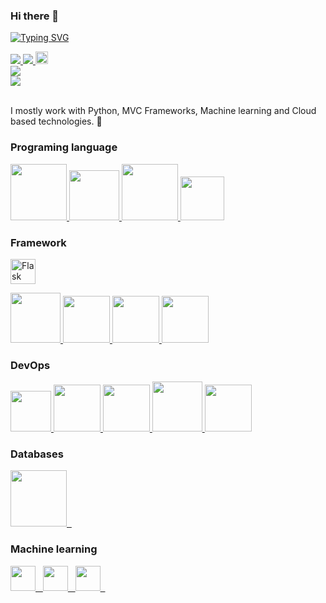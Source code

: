### Hi there 👋

<a href="https://git.io/typing-svg"><img src="https://readme-typing-svg.demolab.com?font=Fira+Code&pause=1000&color=23799F&multiline=true&random=false&width=478&height=120&lines=Monika+Monika+;MSc+student;Python+Developer%7C+AI+%7C+machine+learning;Cryptography+%7C+Quantum+computing" alt="Typing SVG" /></a>
</a>
<br/>
  
<a href="https://www.linkedin.com/in/monika-monika-92197227/">
    <img src="https://img.shields.io/badge/-Linkedin-blue?style=flat-square&logo=linkedin">
</a>
<a href="monika_sahay@yahoo.com">
    <img src="https://img.shields.io/badge/-Email-red?style=flat-square&logo=gmail&logoColor=white">
</a>
<!-- <a href='https://scholar.google.com/citations?user=Nh4ezqcAAAAJ&hl=en' target="_blank">
    <img alt='GoogleScholar' src='https://img.shields.io/badge/Scholar-100000?style=flat&logo=GoogleScholar&logoColor=white&&color=0181FF'>
</a> -->
<a href="https://pypi.org/user/monika_sahay/">
    <img src="https://img.shields.io/badge/monika-100000?style=for-the-badge&logo=Monika&logoColor=white&labelColor=2863CA&color=11449D", height=20>
</a>
<br/>

<a href="https://github.com/monika-sahay">
    <img src="https://github-readme-stats.vercel.app/api?username=monika-sahay&theme=vue-dark&show_icons=true&hide_border=true&count_private=true">

  <br/>
    <img src="https://github-readme-stats.vercel.app/api/top-langs/?username=monika-sahay&theme=vue-dark&show_icons=true&hide_border=true&layout=compact">
  <br/>
   <!--<img src="https://github-readme-streak-stats.herokuapp.com/?user=monika-sahay&theme=vue-dark&hide_border=true">--!>
</a>

<br/>

I mostly work with Python, MVC Frameworks, Machine learning and Cloud based technologies. 🚀

### Programing language

<p float="left">
  <a href="https://python.org/" target="_blank" >
    <img src="https://media1.giphy.com/media/KAq5w47R9rmTuvWOWa/giphy.gif"  height="90" />
  </a>
    <a href="https://www.rust-lang.org/" target="_blank" >
    <img src="https://preview.redd.it/h54z9y3x9n091.gif?width=600&auto=webp&s=e867f62eb259edc3dad4e7b1ab4b0d1c05634711"  height="80" /> 
  </a>
    <a href="https://golang.org/" target="_blank" >
    <img src="https://raw.githubusercontent.com/itsksaurabh/itsksaurabh/master/assets/golang.gif"  height="90" />

  </a>
    <a href="https://www.w3.org/wiki/The_web_standards_model_-_HTML_CSS_and_JavaScript" target="_blank" >
    <img src="https://raw.githubusercontent.com/itsksaurabh/itsksaurabh/master/assets/html-css-js.png" height="70" />
  </a>


  ### Framework 
  <a href='https://flask.palletsprojects.com/en/3.0.x/'><img alt='Flask' src='https://img.shields.io/badge/Flask-100000?style=for-the-badge&logo=Flask&logoColor=white&labelColor=black&color=black' height="40"/></a>

  <a href="https://www.djangoproject.com/" target="_blank" >
    <img src="https://www.edgica.com/wp-content/files/django-logo-big.jpg"  height="80" /> 
  </a>
  

  <a href="https://grpc.io/" target="_blank" >
    <img src="https://raw.githubusercontent.com/itsksaurabh/itsksaurabh/master/assets/grpc.gif"  height="75" />
  </a>
    <a href="https://grpc.io/" target="_blank" >
    <img src=" https://lottie.host/90172890-9beb-4337-9945-b349501104ac/x00ufIGAlv.json"  height="75" />
  </a>
      <a href="https://grpc.io/" target="_blank" >
    <img src="https://miro.medium.com/v2/resize:fit:720/format:webp/1*KN7zbaWkbm5E71zZWfTf7A.gif"  height="75" />
  </a>

 </p>

 
### DevOps
  
 <p float="left">
   <a href="https://docs.gitlab.com/ee/ci/" target="_blank" >
    <img src="https://raw.githubusercontent.com/itsksaurabh/itsksaurabh/master/assets/cicd.gif"  height="65" />
  </a>
  <a href="https://m.do.co/c/3bc2250b7076" target="_blank" >
    <img src="https://raw.githubusercontent.com/itsksaurabh/itsksaurabh/master/assets/do.gif"  height="75" />
  </a> 
  <a href="https://aws.amazon.com/" target="_blank" >
    <img src="https://raw.githubusercontent.com/itsksaurabh/itsksaurabh/master/assets/aws.gif"  height="75" />
  </a>
    <a href="https://www.docker.com/" target="_blank" >
    <img src="https://raw.githubusercontent.com/itsksaurabh/itsksaurabh/master/assets/docker.gif"  height="80" /> 
  </a>
    <a href="https://kubernetes.io/" target="_blank" >
    <img src="https://raw.githubusercontent.com/itsksaurabh/itsksaurabh/master/assets/k8s.gif"  height="75" />
  </a>
 </p>
  
### Databases
  
  <!-- <a href="https://prometheus.io/" target="_blank" >
    <img src="https://raw.githubusercontent.com/itsksaurabh/itsksaurabh/master/assets/prometheus.gif" height="65" />
  </a> -->
  <!-- <a href="https://www.influxdata.com/" target="_blank" >
    <img src="https://raw.githubusercontent.com/itsksaurabh/itsksaurabh/master/assets/influxdata.gif" height="60" />
  </a> -->
  <a href="https://www.postgresql.org/" target="_blank" >
    <img src="https://raw.githubusercontent.com/itsksaurabh/itsksaurabh/master/assets/postgresql.gif" height="90" />&nbsp;&nbsp;
  </a>
  <!-- </a> -->
    <!-- <a href="https://www.mongodb.com/" target="_blank" >
    <img src="https://www.logolynx.com/images/logolynx/cf/cf72126a3551b816d617a06ffb01388b.png" height="60" />
  </a> -->

  ### Machine learning

  <a href="https://scikit-learn.org/stable/" target="_blank" >
    <img src="  https://img.shields.io/badge/scikit--learn-%23F7931E.svg?style=for-the-badge&logo=scikit-learn&logoColor=white" height="40" />&nbsp;&nbsp;
  </a>
    <a href="https://www.tensorflow.org/" target="_blank" >
    <img src="https://img.shields.io/badge/TF-black?style=flat-square&logo=tensorflow" height="40" />&nbsp;&nbsp;
  </a>
      <a href="
https://spark.apache.org/" target="_blank" >
    <img src="https://img.shields.io/badge/Spark-black?style=flat-square&logo=apachespark" height="40" />&nbsp;&nbsp;
  </a>


  
</p>



